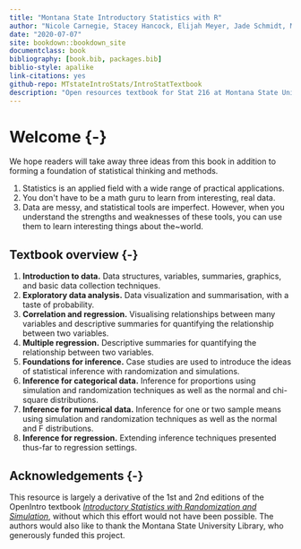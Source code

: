 ```yaml
--- 
title: "Montana State Introductory Statistics with R"
author: "Nicole Carnegie, Stacey Hancock, Elijah Meyer, Jade Schmidt, Melinda Yager"
date: "2020-07-07"
site: bookdown::bookdown_site
documentclass: book
bibliography: [book.bib, packages.bib]
biblio-style: apalike
link-citations: yes
github-repo: MTstateIntroStats/IntroStatTextbook
description: "Open resources textbook for Stat 216 at Montana State University"
---
```


# Welcome {-}

We hope readers will take away three ideas from this book in addition to forming a foundation of statistical thinking and methods.

1. Statistics is an applied field with a wide range of practical applications.
2. You don't have to be a math guru to learn from interesting, real data.
3. Data are messy, and statistical tools are imperfect. However, when you understand the strengths and weaknesses of these tools, you can use them to learn interesting things about the~world.


## Textbook overview {-}

1. **Introduction to data.** Data structures, variables, summaries, graphics, and basic data collection techniques.
2. **Exploratory data analysis.** Data visualization and summarisation, with a taste of probability.
3. **Correlation and regression.** Visualising relationships between many variables and descriptive summaries for quantifying the relationship between two variables.
4. **Multiple regression.** Descriptive summaries for quantifying the relationship between two variables.
5. **Foundations for inference.** Case studies are used to introduce the ideas of statistical inference with randomization and simulations. 
6. **Inference for categorical data.** Inference for proportions using simulation and randomization techniques as well as the normal and chi-square distributions.
7. **Inference for numerical data.** Inference for one or two sample means using simulation and randomization techniques as well as the normal and F distributions.
8. **Inference for regression.** Extending inference techniques presented thus-far to regression settings.


## Acknowledgements {-}

This resource is largely a derivative of the 1st and 2nd
editions of the OpenIntro textbook
[_Introductory Statistics with Randomization and Simulation_](https://www.openintro.org/),
without which this
effort would not have been possible. The authors would
also like to thank the Montana State University Library,
who generously funded this project.

